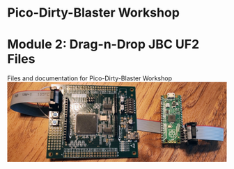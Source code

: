 # Pico-Dirty-Blaster Workshop
# Module 2:  Drag-n-Drop JBC UF2 Files
Files and documentation for Pico-Dirty-Blaster Workshop
![MAX10 10M08 Evaluation Kit connected to Pico-Dirty-Blaster](./img/pico-dirty-blaster-connected.jpg)




